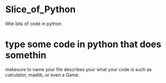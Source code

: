 # Slice_of_Python
little bits of code in python


# type some code in python that does somethin

makesure to name your file describes your what your code is such as calculator, madlib, or even a Game.

